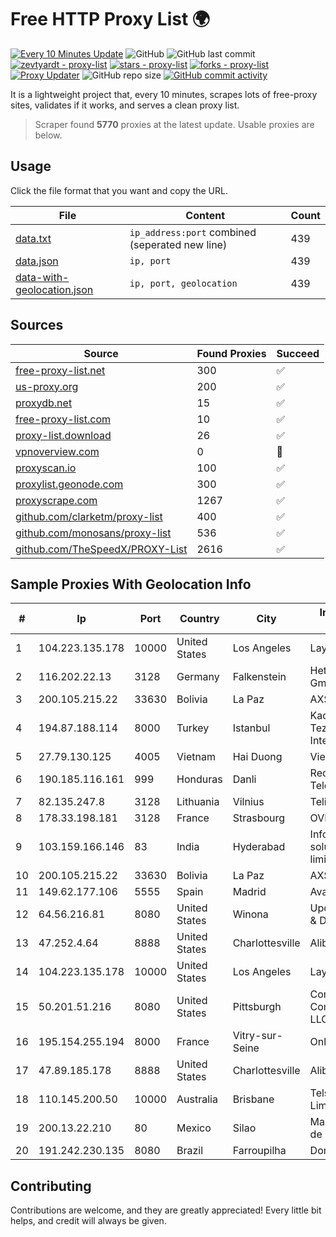 
# Free HTTP Proxy List 🌍

[![Every 10 Minutes Update](https://github.com/mertguvencli/http-proxy-list/actions/workflows/main.yml/badge.svg?branch=main)](https://github.com/mertguvencli/http-proxy-list/actions/workflows/main.yml)
![GitHub](https://img.shields.io/github/license/mertguvencli/http-proxy-list)
![GitHub last commit](https://img.shields.io/github/last-commit/mertguvencli/http-proxy-list)
[![zevtyardt - proxy-list](https://img.shields.io/static/v1?label=zevtyardt&message=proxy-list&color=blue&logo=github)](https://github.com/zevtyardt/proxy-list "Go to GitHub repo")
[![stars - proxy-list](https://img.shields.io/github/stars/zevtyardt/proxy-list?style=social)](https://github.com/zevtyardt/proxy-list)
[![forks - proxy-list](https://img.shields.io/github/forks/zevtyardt/proxy-list?style=social)](https://github.com/zevtyardt/proxy-list)
[![Proxy Updater](https://github.com/zevtyardt/proxy-list/workflows/Proxy%20Updater/badge.svg)](https://github.com/zevtyardt/proxy-list/actions?query=workflow:"Proxy+Updater")
![GitHub repo size](https://img.shields.io/github/repo-size/zevtyardt/proxy-list)
[![GitHub commit activity](https://img.shields.io/github/commit-activity/m/zevtyardt/proxy-list?logo=commits)](https://github.com/zevtyardt/proxy-list/commits/main)

It is a lightweight project that, every 10 minutes, scrapes lots of free-proxy sites, validates if it works, and serves a clean proxy list.

> Scraper found **5770** proxies at the latest update. Usable proxies are below.

## Usage

Click the file format that you want and copy the URL.

|File|Content|Count|
|----|-------|-----|
|[data.txt](https://raw.githubusercontent.com/mertguvencli/http-proxy-list/main/proxy-list/data.txt)|`ip_address:port` combined (seperated new line)|439|
|[data.json](https://raw.githubusercontent.com/mertguvencli/http-proxy-list/main/proxy-list/data.json)|`ip, port`|439|
|[data-with-geolocation.json](https://raw.githubusercontent.com/mertguvencli/http-proxy-list/main/proxy-list/data-with-geolocation.json)|`ip, port, geolocation`|439|

## Sources

|Source|Found Proxies|Succeed|
|------|-------------|-------|
|[free-proxy-list.net](https://free-proxy-list.net)|300|✅|
|[us-proxy.org](https://www.us-proxy.org)|200|✅|
|[proxydb.net](http://proxydb.net)|15|✅|
|[free-proxy-list.com](https://free-proxy-list.com/?page=&port=&type%5B%5D=http&type%5B%5D=https&up_time=0&search=Search)|10|✅|
|[proxy-list.download](https://www.proxy-list.download/HTTP)|26|✅|
|[vpnoverview.com](https://vpnoverview.com/privacy/anonymous-browsing/free-proxy-servers)|0|🚫|
|[proxyscan.io](https://www.proxyscan.io)|100|✅|
|[proxylist.geonode.com](https://proxylist.geonode.com/api/proxy-list?limit=300&page=1&sort_by=lastChecked&sort_type=desc&protocols=http,https)|300|✅|
|[proxyscrape.com](https://api.proxyscrape.com/v2/?request=displayproxies&protocol=http&timeout=10000&country=all&ssl=all&anonymity=all)|1267|✅|
|[github.com/clarketm/proxy-list](https://raw.githubusercontent.com/clarketm/proxy-list/master/proxy-list-raw.txt)|400|✅|
|[github.com/monosans/proxy-list](https://raw.githubusercontent.com/monosans/proxy-list/main/proxies/http.txt)|536|✅|
|[github.com/TheSpeedX/PROXY-List](https://raw.githubusercontent.com/TheSpeedX/PROXY-List/master/http.txt)|2616|✅|


## Sample Proxies With Geolocation Info

|#|Ip|Port|Country|City|Internet Service Provider|
|-|--|----|-------|----|-------------------------|
|1|104.223.135.178|10000|United States|Los Angeles|LayerHost|
|2|116.202.22.13|3128|Germany|Falkenstein|Hetzner Online GmbH|
|3|200.105.215.22|33630|Bolivia|La Paz|AXS Bolivia S. A.|
|4|194.87.188.114|8000|Turkey|Istanbul|Kadir Huseyin Tezcan Nosspeed Internet Teknolojileri|
|5|27.79.130.125|4005|Vietnam|Hai Duong|Viettel Corporation|
|6|190.185.116.161|999|Honduras|Danli|Redes y Telecomunicaciones|
|7|82.135.247.8|3128|Lithuania|Vilnius|Telia Lietuva|
|8|178.33.198.181|3128|France|Strasbourg|OVH SAS|
|9|103.159.166.146|83|India|Hyderabad|Infonet online solutions private limited|
|10|200.105.215.22|33630|Bolivia|La Paz|AXS Bolivia S. A.|
|11|149.62.177.106|5555|Spain|Madrid|Avatel Telecom|
|12|64.56.216.81|8080|United States|Winona|Upchurch Telecom & Data, Inc.|
|13|47.252.4.64|8888|United States|Charlottesville|Alibaba.com LLC|
|14|104.223.135.178|10000|United States|Los Angeles|LayerHost|
|15|50.201.51.216|8080|United States|Pittsburgh|Comcast Cable Communications, LLC|
|16|195.154.255.194|8000|France|Vitry-sur-Seine|Online S.A.S.|
|17|47.89.185.178|8888|United States|Charlottesville|Alibaba.com LLC|
|18|110.145.200.50|10000|Australia|Brisbane|Telstra Corporation Limited|
|19|200.13.22.210|80|Mexico|Silao|Marcatel Com, S.A. de C.V.|
|20|191.242.230.135|8080|Brazil|Farroupilha|Domi Informatica|



## Contributing

Contributions are welcome, and they are greatly appreciated! Every
little bit helps, and credit will always be given.

